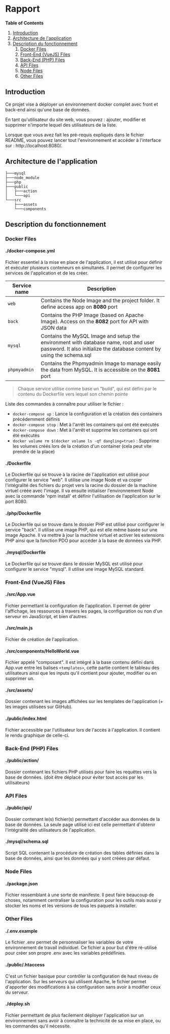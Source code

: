 # Rapport

**Table of Contents**

1. [Introduction](#introduction)
2. [Architecture de l'application](#architecture)
3. [Description du fonctionnement](#desc)
    1. [Docker Files](#docker)
    2. [Front-End (VueJS) Files](#front-end)
    3. [Back-End (PHP) Files](#back-end)
    4. [API Files](#api)
    5. [Node Files](#node)
    6. [Other Files](#other)

## Introduction <a name="introduction"></a>

Ce projet vise à déployer un environnement docker complet avec front et back-end ainsi qu'une base de données.

En tant qu'utilisateur du site web, vous pouvez : ajouter, modifier et supprimer n'importe lequel des utilisateurs de la liste.

Lorsque que vous avez fait les pré-requis expliqués dans le fichier README, vous pouvez lancer tout l'environnement et accéder à l'interface sur : http://localhost:8080/.

## Architecture de l'application <a name="architecture"></a>

```
├───mysql
├───node_module
├───php
├───public
│   ├───action
│   └───api
└───src
    ├───assets
    └───components
```

## Description du fonctionnement <a name="desc"></a>

### Docker Files <a name="docker"></a>

#### ./docker-compose.yml

Fichier essentiel à la mise en place de l'application, il est utilisé pour définir et exécuter plusieurs conteneurs en simultanés. Il permet de configurer les services de l'application et de les créer.

| Service name  | Description                    |
| ------------- | ------------------------------ |
| `web`         | Contains the Node Image and the project folder. It define access app on **8080** port |
| `back`        | Contains the PHP Image (based on Apache Image). Access on the **8082** port for API with JSON data |
| `mysql`       | Contains the MySQL Image and setup the environment with database name, root and user password. It also initialize the database content by using the schema.sql |
| `phpmyadmin`  | Contains the Phpmyadmin Image to manage easily the data from MySQL. It is accessible on the **8081** port |

> Chaque service utilise comme base un "build", qui est défini par le contenu du Dockerfile vers lequel son chemin pointe

Liste des commandes à connaître pour utiliser le fichier :
- `docker-compose up` : Lance la configuration et la création des containers précédemment définis
- `docker-compose stop` : Met à l'arrêt les containers qui ont été exécutés
- `docker-compose down` : Met à l'arrêt et supprime les containers qui ont été exécutés
- `docker volume rm $(docker volume ls -qf dangling=true)` : Supprime les volumes créés lors de la création d'un container (cela peut vite prendre de la place)

#### ./Dockerfile

Le Dockerfile qui se trouve à la racine de l'application est utilisé pour configurer le service "web". Il utilise une image Node et va copier l'intégralité des fichiers du projet vers la racine du dossier de la machine virtuel créée avec l'image. Il va ensuite initialiser l'environnement Node avec la commande 'npm install' et définir l'utilisation de l'application sur le port 8080.

#### ./php/Dockerfile

Le Dockerfile qui se trouve dans le dossier PHP est utilisé pour configurer le service "back". Il utilise une image PHP, qui est elle même basée sur une image Apache. Il va mettre à jour la machine virtuel et activer les extensions PHP ainsi que la fonction PDO pour accéder à la base de données via PHP.

#### ./mysql/Dockerfile

Le Dockerfile qui se trouve dans le dossier MySQL est utilisé pour configurer le service "mysql". Il utilise une image MySQL standard.

### Front-End (VueJS) Files <a name="front-end"></a>

#### ./src/App.vue

Fichier permettant la configuration de l'application. Il permet de gérer l'affichage, les ressources à travers les pages, la configuration ou non d'un serveur en JavaScript, et bien d'autres.

#### ./src/main.js

Fichier de création de l'application.

#### ./src/components/HelloWorld.vue

Fichier appelé "composant". Il est intégré à la base contenu défini dans App.vue entre les balises `<templates>`, cette partie contient le tableau des utilisateurs ainsi que les inputs qu'il contient pour ajouter, modifier ou en supprimer un.

#### ./src/assets/

Dossier contenant les images affichées sur les templates de l'application (+ les images utilisées sur GitHub).

#### ./public/index.html

Fichier accessible par l'utilisateur lors de l'accès à l'application. Il contient le rendu graphique de celle-ci.

### Back-End (PHP) Files <a name="back-end"></a>

#### ./public/action/

Dossier contenant les fichiers PHP utilisés pour faire les requêtes vers la base de données. (doit être déplacé pour éviter tout accès par les utilisateurs)

### API Files <a name="api"></a>

#### ./public/api/

Dossier contenant le(s) fichier(s) permettant d'accéder aux données de la base de données. La seule page utilisé ici est celle permettant d'obtenir l'intégralité des utilisateurs de l'application.

#### ./mysql/schema.sql

Script SQL contenant la procédure de création des tables définies dans la base de données, ainsi que les données qui y sont créées par défaut.

### Node Files <a name="node"></a>

#### ./package.json

Fichier ressemblant à une sorte de manifeste. Il peut faire beaucoup de choses, notamment centraliser la configuration pour les outils mais aussi y stocker les noms et les versions de tous les paquets à installer.

### Other Files <a name="other"></a>

#### ./.env.example

Le fichier .env permet de personnaliser les variables de votre environnement de travail individuel. Ce fichier a pour but d'être ré-utilisé pour créer son propre .env avec les variables prédéfinies.

#### ./public/.htaccess

C'est un fichier basique pour contrôler la configuration de haut niveau de l'application. Sur les serveurs qui utilisent Apache, le fichier permet d'apporter des modifications à sa configuration sans avoir à modifier ceux du serveur.

#### ./deploy.sh

Fichier permettant de plus facilement déployer l'application sur un environnement sans avoir à connaître la technicité de sa mise en place, ou les commandes qu'il nécessite.
